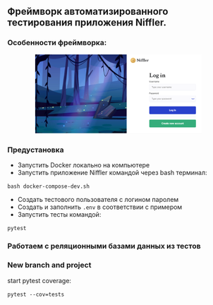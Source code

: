 ## Фреймворк автоматизированного тестирования приложения Niffler. 

### Особенности фреймворка:  
<p  align="center">
  <code><img width="75%" title="mainpage" src="assets/main_page.png"></code>
</p>

### Предустановка
- Запустить Docker локально на компьютере
- Запустить приложение Niffler командой через bash терминал:  
```commandline
bash docker-compose-dev.sh
```
- Создать тестового пользователя с логином паролем   
- Создать и заполнить `.env` в соответствии с примером
- Запустить тесты командой:
```commandline
pytest
```

### Работаем с реляционными базами данных из тестов  

### New branch and project


start pytest coverage:
```commandline
pytest --cov=tests

```